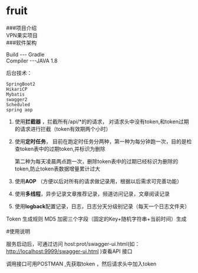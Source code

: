 # fruit  
###项目介绍  
VPN果实项目    
###软件架构  

Build --- Gradle  
Compiler ---JAVA 1.8

后台技术：

```
SpringBoot2  
HikariCP   
Mybatis       
swagger2   
Scheduled    
spring aop    
```

1. 使用**拦截器** ，拦截所有/api/*的的请求， 对请求头中没有token,和token过期的请求进行拦截（token有效期两个小时）  

2. 使用**定时任务**， 目前在跑定时任务分两种，第一种为每分钟跑一次，目的是检查token表中的过期token,并标识为删除  

   第二种为每天凌晨两点跑一次，删除token表中的过期已经标识为删除的token,防止token表数据增量累计过大

3. 使用**AOP** （方便以后对所有的请求做记录用，根据以后需求可完善功能）

4.   使用**多线程**，异步记录文章推荐记录，频道访问记录，文章阅读记录

5. 使用**logback**配置记录，日志，日志分天分级别记录（每天一个日志文件夹）  

Token 生成规则 MD5 加密三个字段（固定的Key+随机字符串+当前时间）生成




\#使用说明

服务启动后，可通过访问 host:prot/swagger-ui.html(如：<http://localhost:9999/swagger-ui.html> )查看API 接口
  
 调用接口可用POSTMAN ,先获取token ，然后请求头中加入token

